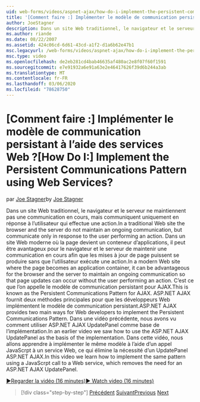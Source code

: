 ```yaml
---
uid: web-forms/videos/aspnet-ajax/how-do-i-implement-the-persistent-communications-pattern-using-web-services
title: '[Comment faire :] Implémenter le modèle de communication persistant à l’aide des services Web ? | Microsoft Docs'
author: JoeStagner
description: Dans un site Web traditionnel, le navigateur et le serveur ne maintiennent pas une communication en cours, mais communiquent uniquement en réponse à l’utilisateur qui effectue une action...
ms.author: riande
ms.date: 08/22/2007
ms.assetid: 424c06cd-6d61-43cd-a1f2-d1a6b62e47b1
msc.legacyurl: /web-forms/videos/aspnet-ajax/how-do-i-implement-the-persistent-communications-pattern-using-web-services
msc.type: video
ms.openlocfilehash: de2eb281cd4bab46635af480ac2e8f07f60f1591
ms.sourcegitcommit: e7e91932a6e91a63e2e46417626f39d6b244a3ab
ms.translationtype: MT
ms.contentlocale: fr-FR
ms.lasthandoff: 03/06/2020
ms.locfileid: "78628750"
---
```

# <a name="how-do-i-implement-the-persistent-communications-pattern-using-web-services"></a><span data-ttu-id="97b63-104">[Comment faire :] Implémenter le modèle de communication persistant à l’aide des services Web ?</span><span class="sxs-lookup"><span data-stu-id="97b63-104">[How Do I:] Implement the Persistent Communications Pattern using Web Services?</span></span>

<span data-ttu-id="97b63-105">par [Joe Stagner](https://github.com/JoeStagner)</span><span class="sxs-lookup"><span data-stu-id="97b63-105">by [Joe Stagner](https://github.com/JoeStagner)</span></span>

<span data-ttu-id="97b63-106">Dans un site Web traditionnel, le navigateur et le serveur ne maintiennent pas une communication en cours, mais communiquent uniquement en réponse à l’utilisateur qui effectue une action.</span><span class="sxs-lookup"><span data-stu-id="97b63-106">In a traditional Web site the browser and the server do not maintain an ongoing communication, but communicate only in response to the user performing an action.</span></span> <span data-ttu-id="97b63-107">Dans un site Web moderne où la page devient un conteneur d’applications, il peut être avantageux pour le navigateur et le serveur de maintenir une communication en cours afin que les mises à jour de page puissent se produire sans que l’utilisateur exécute une action.</span><span class="sxs-lookup"><span data-stu-id="97b63-107">In a modern Web site where the page becomes an application container, it can be advantageous for the browser and the server to maintain an ongoing communication so that page updates can occur without the user performing an action.</span></span> <span data-ttu-id="97b63-108">C’est ce que l’on appelle le modèle de communication persistant pour AJAX.</span><span class="sxs-lookup"><span data-stu-id="97b63-108">This is known as the Persistent Communications Pattern for AJAX.</span></span> <span data-ttu-id="97b63-109">ASP.NET AJAX fournit deux méthodes principales pour que les développeurs Web implémentent le modèle de communication persistant.</span><span class="sxs-lookup"><span data-stu-id="97b63-109">ASP.NET AJAX provides two main ways for Web developers to implement the Persistent Communications Pattern.</span></span> <span data-ttu-id="97b63-110">Dans une vidéo précédente, nous avons vu comment utiliser ASP.NET AJAX UpdatePanel comme base de l’implémentation.</span><span class="sxs-lookup"><span data-stu-id="97b63-110">In an earlier video we saw how to use the ASP.NET AJAX UpdatePanel as the basis of the implementation.</span></span> <span data-ttu-id="97b63-111">Dans cette vidéo, nous allons apprendre à implémenter le même modèle à l’aide d’un appel JavaScrpt à un service Web, ce qui élimine la nécessité d’un UpdatePanel ASP.NET AJAX.</span><span class="sxs-lookup"><span data-stu-id="97b63-111">In this video we learn how to implement the same pattern using a JavaScrpt call to a Web service, which removes the need for an ASP.NET AJAX UpdatePanel.</span></span>

[<span data-ttu-id="97b63-112">&#9654;Regarder la vidéo (16 minutes)</span><span class="sxs-lookup"><span data-stu-id="97b63-112">&#9654; Watch video (16 minutes)</span></span>](https://channel9.msdn.com/Blogs/ASP-NET-Site-Videos/how-do-i-implement-the-persistent-communications-pattern-using-web-services)

> [!div class="step-by-step"]
> <span data-ttu-id="97b63-113">[Précédent](how-do-i-localize-an-aspnet-ajax-application.md)
> [Suivant](how-do-i-trigger-an-updatepanel-refresh-from-a-dropdownlist-control.md)</span><span class="sxs-lookup"><span data-stu-id="97b63-113">[Previous](how-do-i-localize-an-aspnet-ajax-application.md)
[Next](how-do-i-trigger-an-updatepanel-refresh-from-a-dropdownlist-control.md)</span></span>
